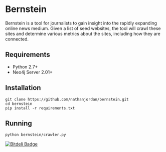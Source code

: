 Bernstein
================================================================================

Bernstein is a tool for journalists to gain insight into the rapidly expanding
online news medium. Given a list of seed websites, the tool will crawl these
sites and determine various metrics about the sites, including how they are
connected.

## Requirements

* Python 2.7+
* Neo4j Server 2.01+

## Installation

~~~~~~~
git clone https://github.com/nathanjordan/bernstein.git
cd bernstein
pip install -r requirements.txt
~~~~~~~

## Running

~~~~~~~
python bernstein/crawler.py
~~~~~~~


[![Bitdeli Badge](https://d2weczhvl823v0.cloudfront.net/nathanjordan/bernstein/trend.png)](https://bitdeli.com/free "Bitdeli Badge")

